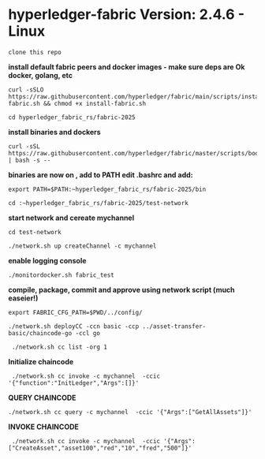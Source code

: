 # hyperledger-fabric Version: 2.4.6 - Linux
    clone this repo

**install default fabric peers and docker images - make sure deps are Ok docker, golang, etc**

    curl -sSLO https://raw.githubusercontent.com/hyperledger/fabric/main/scripts/install-fabric.sh && chmod +x install-fabric.sh

    cd hyperledger_fabric_rs/fabric-2025

**install binaries and dockers**

    curl -sSL https://raw.githubusercontent.com/hyperledger/fabric/master/scripts/bootstrap.sh | bash -s --

**binaries are now on , add to PATH edit .bashrc and add:**

    export PATH=$PATH:~hyperledger_fabric_rs/fabric-2025/bin

    cd :~hyperledger_fabric_rs/fabric-2025/test-network

**start network and cereate mychannel**

    cd test-network
    
    ./network.sh up createChannel -c mychannel

**enable logging console**

    ./monitordocker.sh fabric_test


**compile, package, commit and approve using network script (much easeier!)**

    export FABRIC_CFG_PATH=$PWD/../config/

    ./network.sh deployCC -ccn basic -ccp ../asset-transfer-basic/chaincode-go -ccl go

     ./network.sh cc list -org 1

 **Initialize chaincode**

     ./network.sh cc invoke -c mychannel  -ccic '{"function":"InitLedger","Args":[]}'


**QUERY CHAINCODE**

    ./network.sh cc query -c mychannel  -ccic '{"Args":["GetAllAssets"]}'


**INVOKE CHAINCODE**

     ./network.sh cc invoke -c mychannel  -ccic '{"Args":["CreateAsset","asset100","red","10","fred","500"]}'
